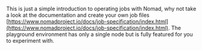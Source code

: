 This is just a simple introduction to operating jobs with Nomad, why not take a look at the documentation and create your own job files [https://www.nomadproject.io/docs/job-specification/index.html](https://www.nomadproject.io/docs/job-specification/index.html).  The playground environment has only a single node but is fully featured for you to experiment with.
